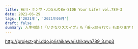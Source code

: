 ```yaml
---
title: 石川・ホンマ・ぶるんのBe-SIDE Your Life! vol.789-3
date: 2021-06-29
tags: ['2021年', '2021年06月']
draft: false
summary: 人生相談！「いきなりスカイプ」も「乗っ取られて」もあります！
---
```


http://project-phi.ddo.jp/ishikawa/ishikawa789_3.mp3
